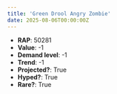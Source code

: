 ```yaml
---
title: 'Green Drool Angry Zombie'
date: 2025-08-06T00:00:00Z
---
```

- **RAP**: 50281
- **Value**: -1
- **Demand level**: -1
- **Trend**: -1
- **Projected?**: True
- **Hyped?**: True
- **Rare?**: True

